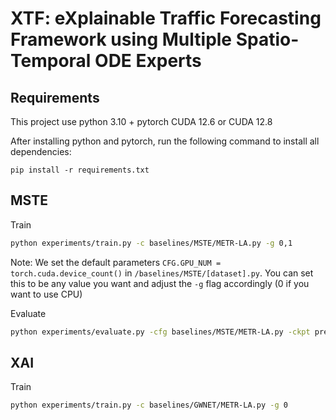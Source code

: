 # XTF: eXplainable Traffic Forecasting Framework using Multiple Spatio-Temporal ODE Experts

## Requirements
This project use python 3.10 + pytorch CUDA 12.6 or CUDA 12.8

After installing python and pytorch, run the following command to install all dependencies:

`pip install -r requirements.txt`

## MSTE

Train

```bash
python experiments/train.py -c baselines/MSTE/METR-LA.py -g 0,1
```

Note: We set the default parameters `CFG.GPU_NUM = torch.cuda.device_count()` in `/baselines/MSTE/[dataset].py`. You can set this to be any value you want and adjust the `-g` flag accordingly (0 if you want to use CPU)

Evaluate

```bash
python experiments/evaluate.py -cfg baselines/MSTE/METR-LA.py -ckpt pretrain/METR-LA/MSTE_best_val_CUSTOM.pt -g 0
```

## XAI
Train

```bash
python experiments/train.py -c baselines/GWNET/METR-LA.py -g 0
```